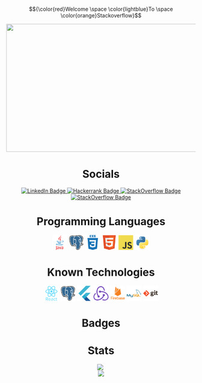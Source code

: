 <div id="counter" align="right">
  <img src="https://komarev.com/ghpvc/?username=rarblack&style=flat-square&color=blue" alt=""/>
</div>  

$${\color{red}Welcome \space \color{lightblue}To \space \color{orange}Stackoverflow}$$

<div id="header" align="center">
  
  <div class="introduction">
    <img src="https://media.giphy.com/media/f3iwJFOVOwuy7K6FFw/giphy.gif" width="600" height="340"/>
  </div>

  <!-- --------------------------- LANGUAGES ------------------------------- -->
  
  <div class="socials">
    <h1>Socials</h1>
    <a href="https://www.linkedin.com/in/aydinbagiyev/">
      <img src="https://img.shields.io/badge/LinkedIn-blue?style=for-the-badge&logo=linkedin&logoColor=white" alt="LinkedIn Badge"/>
    </a>
     <a href="https://www.hackerrank.com/rarblack">
      <img src="https://img.shields.io/badge/-Hackerrank-2EC866?style=for-the-badge&logo=HackerRank&logoColor=white" alt="Hackerrank Badge"/>
    </a>
     <a href="https://stackoverflow.com/users/7470786/rarblack">
      <img src="https://img.shields.io/badge/-Stackoverflow-FE7A16?style=for-the-badge&logo=stack-overflow&logoColor=white" alt="StackOverflow Badge"/>
    </a>
     <a href="https://www.kaggle.com/rarb1ack">
      <img src="https://img.shields.io/badge/Kaggle-035a7d?style=for-the-badge&logo=kaggle&logoColor=white" alt="StackOverflow Badge"/>
    </a>
  </div>
  
  
  <!-- --------------------------- LANGUAGES ------------------------------- -->
  
  <div class="languages">
    <h1>Programming Languages</h1>
    <div>
      <a href="#"><img src="https://github.com/devicons/devicon/blob/master/icons/java/java-original-wordmark.svg" title="Java" alt="Java" width="40" height="40"/></a>
      <a href="#"><img src="https://github.com/devicons/devicon/blob/master/icons/postgresql/postgresql-original.svg" title="Postgres" alt="React" width="40" height="40"/></a>
      <a href="#"><img src="https://github.com/devicons/devicon/blob/master/icons/css3/css3-plain-wordmark.svg"  title="CSS3" alt="CSS" width="40" height="40"/></a>
      <a href="#"><img src="https://github.com/devicons/devicon/blob/master/icons/html5/html5-original.svg" title="HTML5" alt="HTML" width="40" height="40"/></a>
      <a href="#"><img src="https://github.com/devicons/devicon/blob/master/icons/javascript/javascript-original.svg" title="JavaScript" alt="JavaScript" width="40" height="40"/></a>
      <a href="#"><img src="https://github.com/devicons/devicon/blob/master/icons/python/python-original.svg" title="Python" alt="Python" width="40" height="40"/></a>
    </div>
  </div>

  
  <!-- --------------------------- TECHNOLOGIES ------------------------------- -->
  
  <div class="technologies">
    <h1>Known Technologies</h1>
    <div>
      <a href="#"><img src="https://github.com/devicons/devicon/blob/master/icons/react/react-original-wordmark.svg" title="React" alt="React" width="40" height="40"/></a>   
      <a href="#"><img src="https://github.com/devicons/devicon/blob/master/icons/postgresql/postgresql-original.svg" title="Postgres" alt="React" width="40" height="40"/></a>
      <a href="#"><img src="https://github.com/devicons/devicon/blob/master/icons/flutter/flutter-original.svg" title="Flutter" alt="Flutter" width="40" height="40"/></a>
      <a href="#"><img src="https://github.com/devicons/devicon/blob/master/icons/redux/redux-original.svg" title="Redux" alt="Redux " width="40" height="40"/></a>
      <a href="#"><img src="https://github.com/devicons/devicon/blob/master/icons/firebase/firebase-plain-wordmark.svg" title="Firebase" alt="Firebase" width="40" height="40"/></a>
      <a href="#"><img src="https://github.com/devicons/devicon/blob/master/icons/mysql/mysql-original-wordmark.svg" title="MySQL"  alt="MySQL" width="40" height="40"/></a>
      <a href="#"><img src="https://github.com/devicons/devicon/blob/master/icons/git/git-original-wordmark.svg" title="Git" alt="Git" width="40" height="40"/></a>
    </div>
  </div>
  
  
  <!-- --------------------------- BADGES ------------------------------- -->

  <div class="badges"> 
    <h1>Badges</h1>
    <path fill="url(#badge-gold-gradient)" d="M98.28277,47.36h0c-.18459-9.382-.87983-17.797-2.0917-19.8595-1.02214-1.742-6.1721-5.43476-12.6195-9.45853L66.3804,8.23311C59.94162,4.89541,54.4699,2.5,52.49778,2.5c-2.42987,0-10.17687,3.63131-18.49789,8.18049-6.30411,3.44623-12.9328,7.41557-17.83631,10.74623-3.85037,2.61278-6.63864,4.828-7.35893,6.07393-.73574,1.27216-1.28014,4.91124-1.63613,9.67794l-.00014-.00008c-.45195,6.03951-.599,13.88935-.43933,21.10033.20233,9.11082.89243,17.18541,2.07561,19.22049C11.66541,82.42328,46.78277,102.5,52.49778,102.5c2.374,0,9.82245-3.47115,17.92388-7.87722,6.4-3.48081,13.19866-7.5418,18.23618-10.9459l-.00046-.00026c3.93694-2.6605,6.80064-4.91944,7.53385-6.17728.72907-1.2482,1.27024-4.80557,1.62881-9.48065l-.00014-.00008C98.269,62.13222,98.42408,54.47227,98.28277,47.36Z" transform="translate(-6.66667 -2.5)"></path>
  </div> 
   
  
  <!-- --------------------------- STATS ------------------------------- -->
  
  <div class="stats"> 
    <h1>Stats</h1>
    <div>
      <img align="top" src="https://github-readme-stats.vercel.app/api?username=rarblack&show_icons=true&title_color=ffffff&icon_color=34abeb&text_color=daf7dc&bg_color=151515"/>
      <img align="top" src="https://github-readme-streak-stats.herokuapp.com/?user=rarblack" alt=""/>
    </div
    <div>
      <img align=top src="https://github-readme-stats.vercel.app/api/top-langs/?username=rarblack&layout=compact&show_icons=true&title_color=ffffff&icon_color=34abeb&text_color=daf7dc&bg_color=151515"/>
    </div>
  </div>
  
    
</div>
